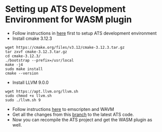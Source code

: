 Setting up ATS Development Environment for WASM plugin
======================================================

* Follow instructions in [here](vagrant.md) first to setup ATS development environment
* Install cmake 3.12.3

```
wget https://cmake.org/files/v3.12/cmake-3.12.3.tar.gz
tar zxvf cmake-3.12.3.tar.gz 
cd cmake-3.12.3/
./bootstrap --prefix=/usr/local
make -j4
sudo make install
cmake --version
 ```

* Install LLVM 9.0.0

```
wget https://apt.llvm.org/llvm.sh
sudo chmod +x llvm.sh 
sudo ./llvm.sh 9
```

* Follow instructions [here](https://github.com/jplevyak/trafficserver/blob/wasm/plugins/experimental/wasm/README.md) to emscripten and WAVM
* Get all the changes from this [branch](https://github.com/jplevyak/trafficserver/commits/wasm/plugins/experimental/wasm) to the latest ATS code. 
* Now you can recompile the ATS project and get the WASM plugin as well.
